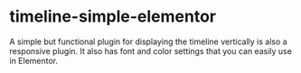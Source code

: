 # timeline-simple-elementor
A simple but functional plugin for displaying the timeline vertically is also a responsive plugin. It also has font and color settings that you can easily use in Elementor.
